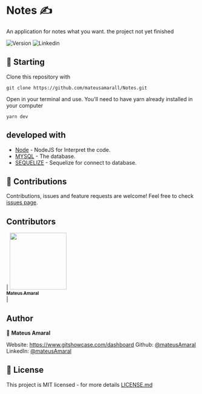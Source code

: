 # Notes ✍

An application for notes what you want. the project not yet finished

<p>
  <img alt="Version" src="https://img.shields.io/badge/version-1.0.0-blue.svg?cacheSeconds=2592000" />
  <img alt="Linkedin" src="https://img.shields.io/github/followers/mateusamarall?style=social" />
</p>

## 🎯 Starting

Clone this repository with

```
git clone https://github.com/mateusamarall/Notes.git
```

Open in your terminal and use. You'll need to have yarn already installed in your computer

```
yarn dev
```

## developed with

- [Node](https://nodejs.org/en/) - NodeJS for Interpret the code.
- [MYSQL](https://www.mysql.com/) - The database.
- [SEQUELIZE](https://sequelize.org/) - Sequelize for connect to database.

## 🤝 Contributions

Contributions, issues and feature requests are welcome!
Feel free to check [issues page](https://github.com/mateusamarall/Notes/issues).

## Contributors

| [<img src="![a](https://user-images.githubusercontent.com/37390930/81833478-27562e80-9516-11ea-82a8-f9c38380f35c.png)" width="150px;"/><br /><sub><b>Mateus Amaral</b></sub>](https://github.com/mateusamarall)<br />|

## Author

👤 **Mateus Amaral**

Website: https://www.gitshowcase.com/dashboard
Github: [@mateusAmaral](https://github.com/mateusamarall)
LinkedIn: [@mateusAmaral](https://www.linkedin.com/in/mateus-passos-amaral/)

## 📝 License

This project is MIT licensed - for more details [LICENSE.md](LICENSE.md)
